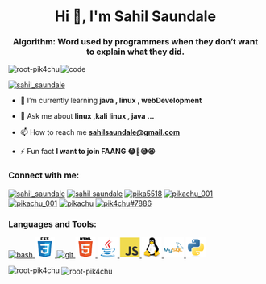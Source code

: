 <h1 align="center">Hi 👋, I'm Sahil Saundale</h1>
<h3 align="center">Algorithm: Word used by programmers when they don’t want to explain what they did.</h3>

<img align="right" alt="code" width="400" src="https://user-images.githubusercontent.com/68701068/214940085-db5102a5-b973-49cb-8c73-7472949cff2e.gif">

<p align="left"> <img src="https://komarev.com/ghpvc/?username=root-pik4chu&label=Profile%20views&color=0e75b6&style=flat" alt="root-pik4chu" /> </p>

<p align="left"> <a href="https://twitter.com/sahil_saundale" target="blank"><img src="https://img.shields.io/twitter/follow/sahil_saundale?logo=twitter&style=for-the-badge" alt="sahil_saundale" /></a> </p>

- 🌱 I’m currently learning **java , linux , webDevelopment**

- 💬 Ask me about **linux ,kali linux , java ...**

- 📫 How to reach me **sahilsaundale@gmail.com**

- ⚡ Fun fact **I want to join FAANG 😂🤣😅😆**

<h3 align="left">Connect with me:</h3>
<p align="left">
<a href="https://twitter.com/sahil_saundale" target="blank"><img align="center" src="https://raw.githubusercontent.com/rahuldkjain/github-profile-readme-generator/master/src/images/icons/Social/twitter.svg" alt="sahil_saundale" height="30" width="40" /></a>
<a href="https://linkedin.com/in/sahil saundale" target="blank"><img align="center" src="https://raw.githubusercontent.com/rahuldkjain/github-profile-readme-generator/master/src/images/icons/Social/linked-in-alt.svg" alt="sahil saundale" height="30" width="40" /></a>
<a href="https://instagram.com/pika5518" target="blank"><img align="center" src="https://raw.githubusercontent.com/rahuldkjain/github-profile-readme-generator/master/src/images/icons/Social/instagram.svg" alt="pika5518" height="30" width="40" /></a>
<a href="https://www.codechef.com/users/pikachu_001" target="blank"><img align="center" src="https://cdn.jsdelivr.net/npm/simple-icons@3.1.0/icons/codechef.svg" alt="pikachu_001" height="30" width="40" /></a>
<a href="https://www.leetcode.com/pikachu_001" target="blank"><img align="center" src="https://raw.githubusercontent.com/rahuldkjain/github-profile-readme-generator/master/src/images/icons/Social/leet-code.svg" alt="pikachu_001" height="30" width="40" /></a>
<a href="https://auth.geeksforgeeks.org/user/pikachu" target="blank"><img align="center" src="https://raw.githubusercontent.com/rahuldkjain/github-profile-readme-generator/master/src/images/icons/Social/geeks-for-geeks.svg" alt="pikachu" height="30" width="40" /></a>
<a href="https://discord.gg/pik4chu#7886" target="blank"><img align="center" src="https://raw.githubusercontent.com/rahuldkjain/github-profile-readme-generator/master/src/images/icons/Social/discord.svg" alt="pik4chu#7886" height="30" width="40" /></a>
</p>

<h3 align="left">Languages and Tools:</h3>
<p align="left"> <a href="https://www.gnu.org/software/bash/" target="_blank" rel="noreferrer"> <img src="https://www.vectorlogo.zone/logos/gnu_bash/gnu_bash-icon.svg" alt="bash" width="40" height="40"/> </a> <a href="https://www.w3schools.com/css/" target="_blank" rel="noreferrer"> <img src="https://raw.githubusercontent.com/devicons/devicon/master/icons/css3/css3-original-wordmark.svg" alt="css3" width="40" height="40"/> </a> <a href="https://git-scm.com/" target="_blank" rel="noreferrer"> <img src="https://www.vectorlogo.zone/logos/git-scm/git-scm-icon.svg" alt="git" width="40" height="40"/> </a> <a href="https://www.w3.org/html/" target="_blank" rel="noreferrer"> <img src="https://raw.githubusercontent.com/devicons/devicon/master/icons/html5/html5-original-wordmark.svg" alt="html5" width="40" height="40"/> </a> <a href="https://www.java.com" target="_blank" rel="noreferrer"> <img src="https://raw.githubusercontent.com/devicons/devicon/master/icons/java/java-original.svg" alt="java" width="40" height="40"/> </a> <a href="https://developer.mozilla.org/en-US/docs/Web/JavaScript" target="_blank" rel="noreferrer"> <img src="https://raw.githubusercontent.com/devicons/devicon/master/icons/javascript/javascript-original.svg" alt="javascript" width="40" height="40"/> </a> <a href="https://www.linux.org/" target="_blank" rel="noreferrer"> <img src="https://raw.githubusercontent.com/devicons/devicon/master/icons/linux/linux-original.svg" alt="linux" width="40" height="40"/> </a> <a href="https://www.mysql.com/" target="_blank" rel="noreferrer"> <img src="https://raw.githubusercontent.com/devicons/devicon/master/icons/mysql/mysql-original-wordmark.svg" alt="mysql" width="40" height="40"/> </a> <a href="https://www.python.org" target="_blank" rel="noreferrer"> <img src="https://raw.githubusercontent.com/devicons/devicon/master/icons/python/python-original.svg" alt="python" width="40" height="40"/> </a> </p>

<p><img align="left" src="https://github-readme-stats.vercel.app/api/top-langs?username=root-pik4chu&show_icons=true&locale=en&layout=compact" alt="root-pik4chu" /></p>

<p>&nbsp;<img align="center" src="https://github-readme-stats.vercel.app/api?username=root-pik4chu&show_icons=true&locale=en" alt="root-pik4chu" /></p>
